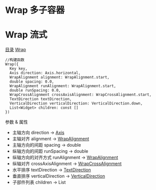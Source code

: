 # Wrap 多子容器

# Wrap 流式
[目录](#toptop) [Wrap](https://api.flutter.dev/flutter/widgets/Wrap-class.html) 
```
//构建函数
Wrap({
  Key key,
  Axis direction: Axis.horizontal,
  WrapAlignment alignment: WrapAlignment.start,
  double spacing: 0.0,
  WrapAlignment runAlignment: WrapAlignment.start,
  double runSpacing: 0.0,
  WrapCrossAlignment crossAxisAlignment: WrapCrossAlignment.start,
  TextDirection textDirection,
  VerticalDirection verticalDirection: VerticalDirection.down,
  List<Widget> children: const []
})
```
参数 & 属性
- 主轴方向 direction → [Axis](#Axis)
<span id="wrapAlignment"></span>
- 主轴对齐 alignment → [WrapAlignment](#WrapAlignment)
- 主轴方向的间距 spacing → double
- 纵轴方向的间距 runSpacing → double
- 纵轴方向的对齐方式 runAlignment → [WrapAlignment](#WrapAlignment)
<span id="wrapCrossAlignment"></span>
- 纵轴对齐 crossAxisAlignment → [WrapCrossAlignment](#WrapCrossAlignment)
- 水平排序 textDirection → [TextDirection](#TextDirection)
- 垂直排序 verticalDirection → [VerticalDirection](#VerticalDirection)
- 子部件列表 children → List<Widget>

